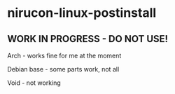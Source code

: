 # nirucon-linux-postinstall

## WORK IN PROGRESS - DO NOT USE!

Arch - works fine for me at the moment

Debian base - some parts work, not all 

Void - not working
